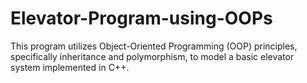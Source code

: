 # Elevator-Program-using-OOPs
This program utilizes Object-Oriented Programming (OOP) principles, specifically inheritance and polymorphism, to model a basic elevator system implemented in C++.
